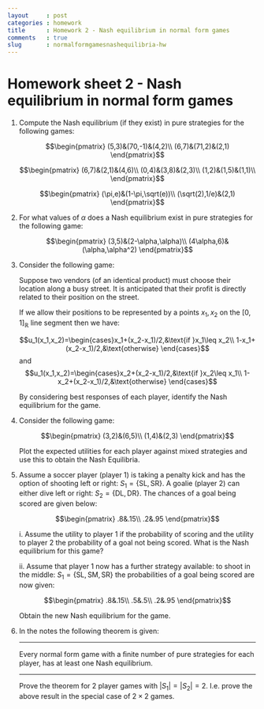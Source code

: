 ```yaml
---
layout     : post
categories : homework
title      : Homework 2 - Nash equilibrium in normal form games
comments   : true
slug       : normalformgamesnashequilibria-hw
---
```


# Homework sheet 2 - Nash equilibrium in normal form games

1. Compute the Nash equilibrium (if they exist) in pure strategies for the following games:

    $$\begin{pmatrix}
    (5,3)&(70,-1)&(4,2)\\
    (6,7)&(71,2)&(2,1)
    \end{pmatrix}$$

    $$\begin{pmatrix}
    (6,7)&(2,1)&(4,6)\\
    (0,4)&(3,8)&(2,3)\\
    (1,2)&(1,5)&(1,1)\\
    \end{pmatrix}$$

    $$\begin{pmatrix}
    (\pi,e)&(1-\pi,\sqrt(e))\\
    (\sqrt(2),1/e)&(2,1)
    \end{pmatrix}$$


2. For what values of $\alpha$ does a Nash equilibrium exist in pure strategies for the following game:

    $$\begin{pmatrix}
    (3,5)&(2-\alpha,\alpha)\\
    (4\alpha,6)&(\alpha,\alpha^2)
    \end{pmatrix}$$

3. Consider the following game:

    Suppose two vendors (of an identical product) must choose their location along a busy street. It is anticipated that their profit is directly related to their position on the street.

    If we allow their positions to be represented by a points $x_1, x_2$ on the $[0,1]_{\mathbb{R}}$ line segment then we have:

    $$u_1(x_1,x_2)=\begin{cases}x_1+(x_2-x_1)/2,&\text{if }x_1\leq x_2\\
    1-x_1+(x_2-x_1)/2,&\text{otherwise}
    \end{cases}$$
    and
    $$u_1(x_1,x_2)=\begin{cases}x_2+(x_2-x_1)/2,&\text{if }x_2\leq x_1\\
    1-x_2+(x_2-x_1)/2,&\text{otherwise}
    \end{cases}$$

    By considering best responses of each player, identify the Nash equilibrium for the game.

4. Consider the following game:

    $$\begin{pmatrix}
    (3,2)&(6,5)\\
    (1,4)&(2,3)
    \end{pmatrix}$$


    Plot the expected utilities for each player against mixed strategies and use this to obtain the Nash Equilibria.

5. Assume a soccer player (player 1) is taking a penalty kick and has the option of shooting left or right: $S_1=\{\text{SL},\text{SR}\}$. A goalie (player 2) can either dive left or right: $S_2=\{\text{DL}, \text{DR}\}$. The chances of a goal being scored are given below:

    $$\begin{pmatrix}
    .8&.15\\
    .2&.95
    \end{pmatrix}$$

    i. Assume the utility to player 1 if the probability of scoring and the utility to player 2 the probability of a goal not being scored. What is the Nash equilibrium for this game?

    ii. Assume that player 1 now has a further strategy available: to shoot in the middle: $S_1=\{\text{SL},\text{SM}, \text{SR}\}$ the probabilities of a goal being scored are now given:

    $$\begin{pmatrix}
    .8&.15\\
    .5&.5\\
    .2&.95
    \end{pmatrix}$$

    Obtain the new Nash equilibrium for the game.

6. In the notes the following theorem is given:

    ---

    Every normal form game with a ﬁnite number of pure strategies for each player, has at least one Nash equilibrium.

    ---

    Prove the theorem for 2 player games with $|S_1|=|S_2|=2$. I.e. prove the above result in the special case of $2\times 2$ games.
